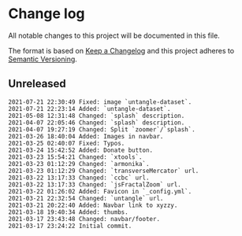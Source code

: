 # Change log

All notable changes to this project will be documented in this file.

The format is based on [Keep a Changelog](http://keepachangelog.com/en/1.0.0/)
and this project adheres to [Semantic Versioning](http://semver.org/spec/v2.0.0.html).

## Unreleased

```
2021-07-21 22:30:49 Fixed: image `untangle-dataset`.
2021-07-21 22:23:14 Added: `untangle-dataset`.
2021-05-08 12:31:48 Changed: `splash` description.
2021-04-07 22:05:46 Changed: `splash` description.
2021-04-07 19:27:19 Changed: Split `zoomer`/`splash`.
2021-03-26 18:40:04 Added: Images in navbar.
2021-03-25 02:40:07 Fixed: Typos.
2021-03-24 15:42:52 Added: Donate button.
2021-03-23 15:54:21 Changed: `xtools`.
2021-03-23 01:12:29 Changed: `armonika`.
2021-03-23 01:12:29 Changed: `transverseMercator` url.
2021-03-22 13:17:33 Changed: `ccbc` url.
2021-03-22 13:17:33 Changed: `jsFractalZoom` url.
2021-03-22 01:26:02 Added: Favicon in `_config.yml`.
2021-03-21 22:32:54 Changed: `untangle` url.
2021-03-21 20:22:40 Added: Navbar link to xyzzy.
2021-03-18 19:40:34 Added: thumbs.
2021-03-17 23:43:48 Changed: navbar/footer.
2021-03-17 23:24:22 Initial commit.
```
